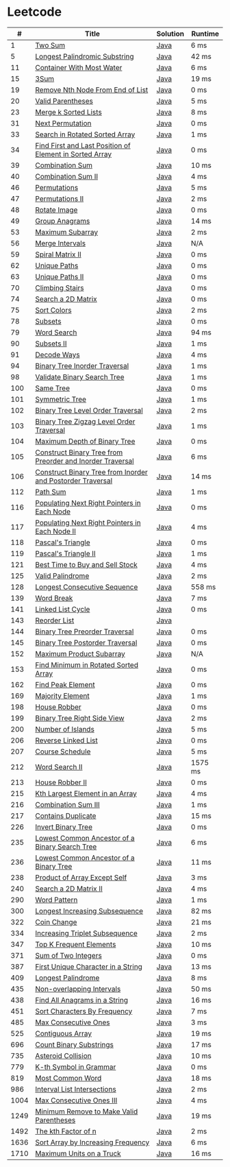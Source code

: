 # Leetcode

| # | Title | Solution | Runtime |
|---| ----- | -------- | ------- |
|1|[ Two Sum](https://leetcode.com/problems/two-sum/)|[Java](./solutions/1.%20Two%20Sum.java)|6 ms|
|5|[ Longest Palindromic Substring](https://leetcode.com/problems/longest-palindromic-substring/)|[Java](./solutions/5.%20Longest%20Palindromic%20Substring.java)|42 ms|
|11|[ Container With Most Water](https://leetcode.com/problems/container-with-most-water/)|[Java](./solutions/11.%20Container%20With%20Most%20Water.java)|6 ms|
|15|[ 3Sum](https://leetcode.com/problems/3sum/)|[Java](./solutions/15.%203Sum.java)|19 ms|
|19|[ Remove Nth Node From End of List](https://leetcode.com/problems/remove-nth-node-from-end-of-list/)|[Java](./solutions/19.%20Remove%20Nth%20Node%20From%20End%20of%20List.java)|0 ms|
|20|[ Valid Parentheses](https://leetcode.com/problems/valid-parentheses/)|[Java](./solutions/20.%20Valid%20Parentheses.java)|5 ms|
|23|[ Merge k Sorted Lists](https://leetcode.com/problems/merge-k-sorted-lists/)|[Java](./solutions/23.%20Merge%20k%20Sorted%20Lists.java)|8 ms|
|31|[ Next Permutation](https://leetcode.com/problems/next-permutation/)|[Java](./solutions/31.%20Next%20Permutation.java)|0 ms|
|33|[ Search in Rotated Sorted Array](https://leetcode.com/problems/search-in-rotated-sorted-array/)|[Java](./solutions/33.%20Search%20in%20Rotated%20Sorted%20Array.java)|1 ms|
|34|[ Find First and Last Position of Element in Sorted Array](https://leetcode.com/problems/find-first-and-last-position-of-element-in-sorted-array/)|[Java](./solutions/34.%20Find%20First%20and%20Last%20Position%20of%20Element%20in%20Sorted%20Array.java)|0 ms|
|39|[ Combination Sum](https://leetcode.com/problems/combination-sum/)|[Java](./solutions/39.%20Combination%20Sum.java)|10 ms|
|40|[ Combination Sum II](https://leetcode.com/problems/combination-sum-ii/)|[Java](./solutions/40.%20Combination%20Sum%20II.java)|4 ms|
|46|[ Permutations](https://leetcode.com/problems/permutations/)|[Java](./solutions/46.%20Permutations.java)|5 ms|
|47|[ Permutations II](https://leetcode.com/problems/permutations-ii/)|[Java](./solutions/47.%20Permutations%20II.java)|2 ms|
|48|[ Rotate Image](https://leetcode.com/problems/rotate-image/)|[Java](./solutions/48.%20Rotate%20Image.java)|0 ms|
|49|[ Group Anagrams](https://leetcode.com/problems/group-anagrams/)|[Java](./solutions/49.%20Group%20Anagrams.java)|14 ms|
|53|[ Maximum Subarray](https://leetcode.com/problems/maximum-subarray/)|[Java](./solutions/53.%20Maximum%20Subarray.java)|2 ms|
|56|[ Merge Intervals](https://leetcode.com/problems/merge-intervals/)|[Java](./solutions/56.%20Merge%20Intervals.java)|N/A|
|59|[ Spiral Matrix II](https://leetcode.com/problems/spiral-matrix-ii/)|[Java](./solutions/59.%20Spiral%20Matrix%20II.java)|0 ms|
|62|[ Unique Paths](https://leetcode.com/problems/unique-paths/)|[Java](./solutions/62.%20Unique%20Paths.java)|0 ms|
|63|[ Unique Paths II](https://leetcode.com/problems/unique-paths-ii/)|[Java](./solutions/63.%20Unique%20Paths%20II.java)|0 ms|
|70|[ Climbing Stairs](https://leetcode.com/problems/climbing-stairs/)|[Java](./solutions/70.%20Climbing%20Stairs.java)|0 ms|
|74|[ Search a 2D Matrix](https://leetcode.com/problems/search-a-2d-matrix/)|[Java](./solutions/74.%20Search%20a%202D%20Matrix.java)|0 ms|
|75|[ Sort Colors](https://leetcode.com/problems/sort-colors/)|[Java](./solutions/75.%20Sort%20Colors.java)|2 ms|
|78|[ Subsets](https://leetcode.com/problems/subsets/)|[Java](./solutions/78.%20Subsets.java)|0 ms|
|79|[ Word Search](https://leetcode.com/problems/word-search/)|[Java](./solutions/79.%20Word%20Search.java)|94 ms|
|90|[ Subsets II](https://leetcode.com/problems/subsets-ii/)|[Java](./solutions/90.%20Subsets%20II.java)|1 ms|
|91|[ Decode Ways](https://leetcode.com/problems/decode-ways/)|[Java](./solutions/91.%20Decode%20Ways.java)|4 ms|
|94|[ Binary Tree Inorder Traversal](https://leetcode.com/problems/binary-tree-inorder-traversal/)|[Java](./solutions/94.%20Binary%20Tree%20Inorder%20Traversal.java)|1 ms|
|98|[ Validate Binary Search Tree](https://leetcode.com/problems/validate-binary-search-tree/)|[Java](./solutions/98.%20Validate%20Binary%20Search%20Tree.java)|1 ms|
|100|[ Same Tree](https://leetcode.com/problems/same-tree/)|[Java](./solutions/100.%20Same%20Tree.java)|0 ms|
|101|[ Symmetric Tree](https://leetcode.com/problems/symmetric-tree/)|[Java](./solutions/101.%20Symmetric%20Tree.java)|1 ms|
|102|[ Binary Tree Level Order Traversal](https://leetcode.com/problems/binary-tree-level-order-traversal/)|[Java](./solutions/102.%20Binary%20Tree%20Level%20Order%20Traversal.java)|2 ms|
|103|[ Binary Tree Zigzag Level Order Traversal](https://leetcode.com/problems/binary-tree-zigzag-level-order-traversal/)|[Java](./solutions/103.%20Binary%20Tree%20Zigzag%20Level%20Order%20Traversal.java)|1 ms|
|104|[ Maximum Depth of Binary Tree](https://leetcode.com/problems/maximum-depth-of-binary-tree/)|[Java](./solutions/104.%20Maximum%20Depth%20of%20Binary%20Tree.java)|0 ms|
|105|[ Construct Binary Tree from Preorder and Inorder Traversal](https://leetcode.com/problems/construct-binary-tree-from-preorder-and-inorder-traversal/)|[Java](./solutions/105.%20Construct%20Binary%20Tree%20from%20Preorder%20and%20Inorder%20Traversal.java)|6 ms|
|106|[ Construct Binary Tree from Inorder and Postorder Traversal](https://leetcode.com/problems/construct-binary-tree-from-inorder-and-postorder-traversal/)|[Java](./solutions/106.%20Construct%20Binary%20Tree%20from%20Inorder%20and%20Postorder%20Traversal.java)|14 ms|
|112|[ Path Sum](https://leetcode.com/problems/path-sum/)|[Java](./solutions/112.%20Path%20Sum.java)|1 ms|
|116|[ Populating Next Right Pointers in Each Node](https://leetcode.com/problems/populating-next-right-pointers-in-each-node/)|[Java](./solutions/116.%20Populating%20Next%20Right%20Pointers%20in%20Each%20Node.java)|0 ms|
|117|[ Populating Next Right Pointers in Each Node II](https://leetcode.com/problems/populating-next-right-pointers-in-each-node-ii/)|[Java](./solutions/117.%20Populating%20Next%20Right%20Pointers%20in%20Each%20Node%20II.java)|4 ms|
|118|[ Pascal's Triangle](https://leetcode.com/problems/pascals-triangle/)|[Java](./solutions/118.%20Pascal's%20Triangle.java)|0 ms|
|119|[ Pascal's Triangle II](https://leetcode.com/problems/pascals-triangle-ii/)|[Java](./solutions/119.%20Pascal's%20Triangle%20II.java)|1 ms|
|121|[ Best Time to Buy and Sell Stock](https://leetcode.com/problems/best-time-to-buy-and-sell-stock/)|[Java](./solutions/121.%20Best%20Time%20to%20Buy%20and%20Sell%20Stock.java)|4 ms|
|125|[ Valid Palindrome](https://leetcode.com/problems/valid-palindrome/)|[Java](./solutions/125.%20Valid%20Palindrome.java)|2 ms|
|128|[ Longest Consecutive Sequence](https://leetcode.com/problems/longest-consecutive-sequence/)|[Java](./solutions/128.%20Longest%20Consecutive%20Sequence.java)|558 ms|
|139|[ Word Break](https://leetcode.com/problems/word-break/)|[Java](./solutions/139.%20Word%20Break.java)|7 ms|
|141|[ Linked List Cycle](https://leetcode.com/problems/linked-list-cycle/)|[Java](./solutions/141.%20Linked%20List%20Cycle.java)|0 ms|
|143|[ Reorder List](https://leetcode.com/problems/reorder-list/)|[Java](./solutions/143.%20Reorder%20List.java)||
|144|[ Binary Tree Preorder Traversal](https://leetcode.com/problems/binary-tree-preorder-traversal/)|[Java](./solutions/144.%20Binary%20Tree%20Preorder%20Traversal.java)|0 ms|
|145|[ Binary Tree Postorder Traversal](https://leetcode.com/problems/binary-tree-postorder-traversal/)|[Java](./solutions/145.%20Binary%20Tree%20Postorder%20Traversal.java)|0 ms|
|152|[ Maximum Product Subarray](https://leetcode.com/problems/maximum-product-subarray/)|[Java](./solutions/152.%20Maximum%20Product%20Subarray.java)|N/A|
|153|[ Find Minimum in Rotated Sorted Array](https://leetcode.com/problems/find-minimum-in-rotated-sorted-array/)|[Java](./solutions/153.%20Find%20Minimum%20in%20Rotated%20Sorted%20Array.java)|0 ms|
|162|[ Find Peak Element](https://leetcode.com/problems/find-peak-element/)|[Java](./solutions/162.%20Find%20Peak%20Element.java)|0 ms|
|169|[ Majority Element](https://leetcode.com/problems/majority-element/)|[Java](./solutions/169.%20Majority%20Element.java)|1 ms|
|198|[ House Robber](https://leetcode.com/problems/house-robber/)|[Java](./solutions/198.%20House%20Robber.java)|0 ms|
|199|[ Binary Tree Right Side View](https://leetcode.com/problems/binary-tree-right-side-view/)|[Java](./solutions/199.%20Binary%20Tree%20Right%20Side%20View.java)|2 ms|
|200|[ Number of Islands](https://leetcode.com/problems/number-of-islands/)|[Java](./solutions/200.%20Number%20of%20Islands.java)|5 ms|
|206|[ Reverse Linked List](https://leetcode.com/problems/reverse-linked-list/)|[Java](./solutions/206.%20Reverse%20Linked%20List.java)|0 ms|
|207|[ Course Schedule](https://leetcode.com/problems/course-schedule/)|[Java](./solutions/207.%20Course%20Schedule.java)|5 ms|
|212|[ Word Search II](https://leetcode.com/problems/word-search-ii/)|[Java](./solutions/212.%20Word%20Search%20II.java)|1575 ms|
|213|[ House Robber II](https://leetcode.com/problems/house-robber-ii/)|[Java](./solutions/213.%20House%20Robber%20II.java)|0 ms|
|215|[ Kth Largest Element in an Array](https://leetcode.com/problems/kth-largest-element-in-an-array/)|[Java](./solutions/215.%20Kth%20Largest%20Element%20in%20an%20Array.java)|4 ms|
|216|[ Combination Sum III](https://leetcode.com/problems/combination-sum-iii/)|[Java](./solutions/216.%20Combination%20Sum%20III.java)|1 ms|
|217|[ Contains Duplicate](https://leetcode.com/problems/contains-duplicate/)|[Java](./solutions/217.%20Contains%20Duplicate.java)|15 ms|
|226|[ Invert Binary Tree](https://leetcode.com/problems/invert-binary-tree/)|[Java](./solutions/226.%20Invert%20Binary%20Tree.java)|0 ms|
|235|[ Lowest Common Ancestor of a Binary Search Tree](https://leetcode.com/problems/lowest-common-ancestor-of-a-binary-search-tree/)|[Java](./solutions/235.%20Lowest%20Common%20Ancestor%20of%20a%20Binary%20Search%20Tree.java)|6 ms|
|236|[ Lowest Common Ancestor of a Binary Tree](https://leetcode.com/problems/lowest-common-ancestor-of-a-binary-tree/)|[Java](./solutions/236.%20Lowest%20Common%20Ancestor%20of%20a%20Binary%20Tree.java)|11 ms|
|238|[ Product of Array Except Self](https://leetcode.com/problems/product-of-array-except-self/)|[Java](./solutions/238.%20Product%20of%20Array%20Except%20Self.java)|3 ms|
|240|[ Search a 2D Matrix II](https://leetcode.com/problems/search-a-2d-matrix-ii/)|[Java](./solutions/240.%20Search%20a%202D%20Matrix%20II.java)|4 ms|
|290|[ Word Pattern](https://leetcode.com/problems/word-pattern/)|[Java](./solutions/290.%20Word%20Pattern.java)|1 ms|
|300|[ Longest Increasing Subsequence](https://leetcode.com/problems/longest-increasing-subsequence/)|[Java](./solutions/300.%20Longest%20Increasing%20Subsequence.java)|82 ms|
|322|[ Coin Change](https://leetcode.com/problems/coin-change/)|[Java](./solutions/322.%20Coin%20Change.java)|21 ms|
|334|[ Increasing Triplet Subsequence](https://leetcode.com/problems/increasing-triplet-subsequence/)|[Java](./solutions/334.%20Increasing%20Triplet%20Subsequence.java)|2 ms|
|347|[ Top K Frequent Elements](https://leetcode.com/problems/top-k-frequent-elements/)|[Java](./solutions/347.%20Top%20K%20Frequent%20Elements.java)|10 ms|
|371|[ Sum of Two Integers](https://leetcode.com/problems/sum-of-two-integers/)|[Java](./solutions/371.%20Sum%20of%20Two%20Integers.java)|0 ms|
|387|[ First Unique Character in a String](https://leetcode.com/problems/first-unique-character-in-a-string/)|[Java](./solutions/387.%20First%20Unique%20Character%20in%20a%20String.java)|13 ms|
|409|[ Longest Palindrome](https://leetcode.com/problems/longest-palindrome/)|[Java](./solutions/409.%20Longest%20Palindrome.java)|8 ms|
|435|[ Non-overlapping Intervals](https://leetcode.com/problems/non-overlapping-intervals/)|[Java](./solutions/435.%20Non-overlapping%20Intervals.java)|50 ms|
|438|[ Find All Anagrams in a String](https://leetcode.com/problems/find-all-anagrams-in-a-string/)|[Java](./solutions/438.%20Find%20All%20Anagrams%20in%20a%20String.java)|16 ms|
|451|[ Sort Characters By Frequency](https://leetcode.com/problems/sort-characters-by-frequency/)|[Java](./solutions/451.%20Sort%20Characters%20By%20Frequency.java)|7 ms|
|485|[ Max Consecutive Ones](https://leetcode.com/problems/max-consecutive-ones/)|[Java](./solutions/485.%20Max%20Consecutive%20Ones.java)|3 ms|
|525|[ Contiguous Array](https://leetcode.com/problems/contiguous-array/)|[Java](./solutions/525.%20Contiguous%20Array.java)|19 ms|
|696|[ Count Binary Substrings](https://leetcode.com/problems/count-binary-substrings/)|[Java](./solutions/696.%20Count%20Binary%20Substrings.java)|17 ms|
|735|[ Asteroid Collision](https://leetcode.com/problems/asteroid-collision/)|[Java](./solutions/735.%20Asteroid%20Collision.java)|10 ms|
|779|[ K-th Symbol in Grammar](https://leetcode.com/problems/k-th-symbol-in-grammar/)|[Java](./solutions/779.%20K-th%20Symbol%20in%20Grammar.java)|0 ms|
|819|[ Most Common Word](https://leetcode.com/problems/most-common-word/)|[Java](./solutions/819.%20Most%20Common%20Word.java)|18 ms|
|986|[ Interval List Intersections](https://leetcode.com/problems/interval-list-intersections/)|[Java](./solutions/986.%20Interval%20List%20Intersections.java)|2 ms|
|1004|[ Max Consecutive Ones III](https://leetcode.com/problems/max-consecutive-ones-iii/)|[Java](./solutions/1004.%20Max%20Consecutive%20Ones%20III.java)|4 ms|
|1249|[ Minimum Remove to Make Valid Parentheses](https://leetcode.com/problems/minimum-remove-to-make-valid-parentheses/)|[Java](./solutions/1249.%20Minimum%20Remove%20to%20Make%20Valid%20Parentheses.java)|19 ms|
|1492|[ The kth Factor of n](https://leetcode.com/problems/the-kth-factor-of-n/)|[Java](./solutions/1492.%20The%20kth%20Factor%20of%20n.java)|2 ms|
|1636|[ Sort Array by Increasing Frequency](https://leetcode.com/problems/sort-array-by-increasing-frequency/)|[Java](./solutions/1636.%20Sort%20Array%20by%20Increasing%20Frequency.java)|6 ms|
|1710|[ Maximum Units on a Truck](https://leetcode.com/problems/maximum-units-on-a-truck/)|[Java](./solutions/1710.%20Maximum%20Units%20on%20a%20Truck.java)|16 ms|
